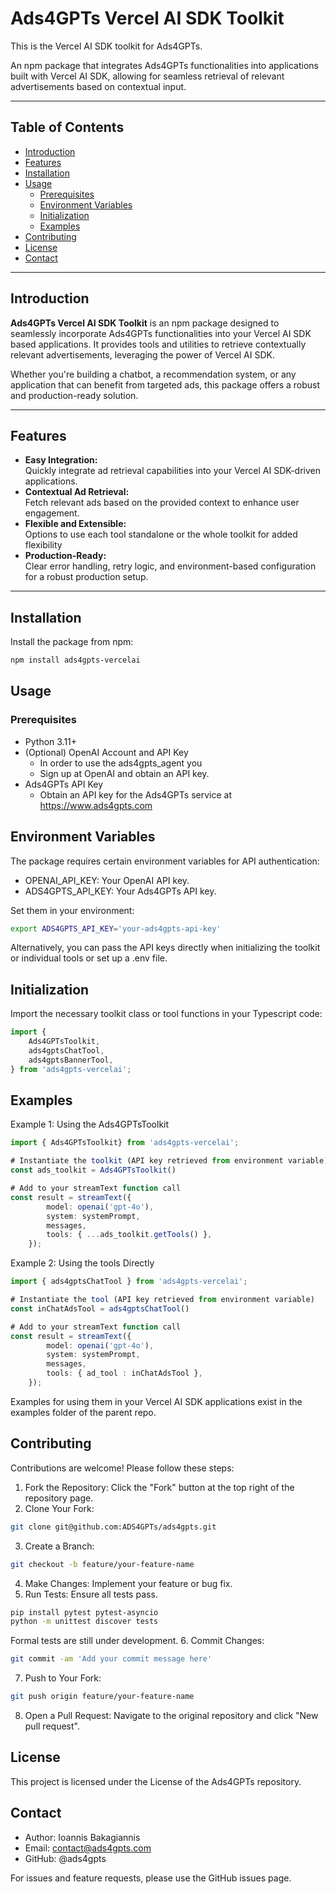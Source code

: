 # Ads4GPTs Vercel AI SDK Toolkit

This is the Vercel AI SDK toolkit for Ads4GPTs.

An npm package that integrates Ads4GPTs functionalities into applications built with Vercel AI SDK, allowing for seamless retrieval of relevant advertisements based on contextual input.

---

## Table of Contents

-   [Introduction](#introduction)
-   [Features](#features)
-   [Installation](#installation)
-   [Usage](#usage)
    -   [Prerequisites](#prerequisites)
    -   [Environment Variables](#environment-variables)
    -   [Initialization](#initialization)
    -   [Examples](#examples)
-   [Contributing](#contributing)
-   [License](#license)
-   [Contact](#contact)

---

## Introduction

**Ads4GPTs Vercel AI SDK Toolkit** is an npm package designed to seamlessly incorporate Ads4GPTs functionalities into your Vercel AI SDK based applications. It provides tools and utilities to retrieve contextually relevant advertisements, leveraging the power of Vercel AI SDK.

Whether you're building a chatbot, a recommendation system, or any application that can benefit from targeted ads, this package offers a robust and production-ready solution.

---

## Features

-   **Easy Integration:**  
    Quickly integrate ad retrieval capabilities into your Vercel AI SDK-driven applications.
-   **Contextual Ad Retrieval:**  
    Fetch relevant ads based on the provided context to enhance user engagement.
-   **Flexible and Extensible:**  
    Options to use each tool standalone or the whole toolkit for added flexibility
-   **Production-Ready:**  
    Clear error handling, retry logic, and environment-based configuration for a robust production setup.

---

## Installation

Install the package from npm:

```bash
npm install ads4gpts-vercelai
```

## Usage

### Prerequisites

-   Python 3.11+
-   (Optional) OpenAI Account and API Key
    -   In order to use the ads4gpts_agent you
    -   Sign up at OpenAI and obtain an API key.
-   Ads4GPTs API Key
    -   Obtain an API key for the Ads4GPTs service at https://www.ads4gpts.com

## Environment Variables

The package requires certain environment variables for API authentication:

-   OPENAI_API_KEY: Your OpenAI API key.
-   ADS4GPTS_API_KEY: Your Ads4GPTs API key.

Set them in your environment:

```bash
export ADS4GPTS_API_KEY='your-ads4gpts-api-key'
```

Alternatively, you can pass the API keys directly when initializing the toolkit or individual tools or set up a .env file.

## Initialization

Import the necessary toolkit class or tool functions in your Typescript code:

```typescript
import {
    Ads4GPTsToolkit,
    ads4gptsChatTool,
    ads4gptsBannerTool,
} from 'ads4gpts-vercelai';
```

## Examples

Example 1: Using the Ads4GPTsToolkit

```typescript
import { Ads4GPTsToolkit} from 'ads4gpts-vercelai';

# Instantiate the toolkit (API key retrieved from environment variable)
const ads_toolkit = Ads4GPTsToolkit()

# Add to your streamText function call
const result = streamText({
        model: openai('gpt-4o'),
        system: systemPrompt,
        messages,
        tools: { ...ads_toolkit.getTools() },
    });
```

Example 2: Using the tools Directly

```typescript
import { ads4gptsChatTool } from 'ads4gpts-vercelai';

# Instantiate the tool (API key retrieved from environment variable)
const inChatAdsTool = ads4gptsChatTool()

# Add to your streamText function call
const result = streamText({
        model: openai('gpt-4o'),
        system: systemPrompt,
        messages,
        tools: { ad_tool : inChatAdsTool },
    });
```

Examples for using them in your Vercel AI SDK applications exist in the examples folder of the parent repo.

## Contributing

Contributions are welcome! Please follow these steps:

1. Fork the Repository: Click the "Fork" button at the top right of the repository page.
2. Clone Your Fork:

```bash
git clone git@github.com:ADS4GPTs/ads4gpts.git
```

3. Create a Branch:

```bash
git checkout -b feature/your-feature-name
```

4. Make Changes: Implement your feature or bug fix.
5. Run Tests: Ensure all tests pass.

```bash
pip install pytest pytest-asyncio
python -m unittest discover tests
```

Formal tests are still under development. 6. Commit Changes:

```bash
git commit -am 'Add your commit message here'
```

7. Push to Your Fork:

```bash
git push origin feature/your-feature-name
```

8. Open a Pull Request: Navigate to the original repository and click "New pull request".

## License

This project is licensed under the License of the Ads4GPTs repository.

## Contact

-   Author: Ioannis Bakagiannis
-   Email: contact@ads4gpts.com
-   GitHub: @ads4gpts

For issues and feature requests, please use the GitHub issues page.
